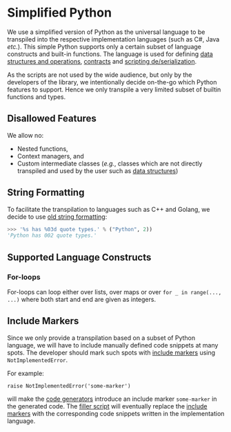 # Simplified Python

We use a simplified version of Python as the universal language to be transpiled into the respective implementation languages (such as C#, Java *etc.*).
This simple Python supports only a certain subset of language constructs and built-in functions.
The language is used for defining [data structures and operations], [contracts] and [scripting de/serialization].

[data structures and operations]: data-structures-and-operations.md
[contracts]: contracts.md
[scripting de/serialization]: deserialization-scripts.md

As the scripts are not used by the wide audience, but only by the developers of the library, we intentionally decide on-the-go which Python features to support.
Hence we only transpile a very limited subset of builtin functions and types.

## Disallowed Features

We allow no:

* Nested functions,
* Context managers, and
* Custom intermediate classes (*e.g.*, classes which are not directly transpiled and used by the user such as [data structures])

[data structures]: data-structures-and-operations.md

## String Formatting

To facilitate the transpilation to languages such as C++ and Golang, we decide to use [old string formatting]:

```python
>>> '%s has %03d quote types.' % ("Python", 2))
'Python has 002 quote types.'
```

[old string formatting]: https://docs.python.org/3/library/stdtypes.html#old-string-formatting

## Supported Language Constructs

### For-loops

For-loops can loop either over lists, over maps or over `for _ in range(..., ...)` where both start and end are given as integers.

## Include Markers

Since we only provide a transpilation based on a subset of Python language, we will have to include manually defined code snippets at many spots.
The developer should mark such spots with [include markers] using `NotImplementedError`.

For example:

```
raise NotImplementedError('some-marker')
```

will make the [code generators] introduce an include marker `some-marker` in the generated code.
The [filler script] will eventually replace the [include markers] with the corresponding code snippets written in the implementation language.

[code generators]: general-design-decisions.md#code-generators
[include markers]: general-design-decisions.md#include-markers
[filler script]: general-design-decisions.md#filler-script
